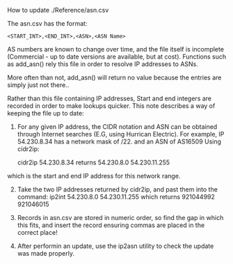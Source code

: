 How to update ./Reference/asn.csv

The asn.csv has the format:

    <START_INT>,<END_INT>,<ASN>,<ASN Name>
    
AS numbers are known to change over time, and the file itself is incomplete (Commercial - up to date versions
are available, but at cost). Functions such as add_asn() rely this file in order to resolve IP addresses to ASNs.

More often than not, add_asn() will return no value because the entries are simply just not there..

Rather than this file containing IP addresses, Start and end integers are recorded in order to make lookups quicker.
This note describes a way of keeping the file up to date:

1. For any given IP address, the CIDR notation and ASN can be obtained through Internet searches (E.G, using Hurrican Electric).
For example, IP 54.230.8.34 has a network mask of /22. and an ASN of AS16509 Using cidr2ip:

    cidr2ip 54.230.8.34
    returns 
    54.230.8.0 54.230.11.255
    
which is the start and end IP address for this network range.

2. Take the two IP addresses returned by cidr2ip, and past them into the command:
    ip2int 54.230.8.0 54.230.11.255
    which returns
    921044992 921046015
    
3. Records in asn.csv are stored in numeric order, so find the gap in which this fits, and insert
the record ensuring commas are placed in the correct place!

4. After performin an update, use the ip2asn utility to check the update was made properly.
        
